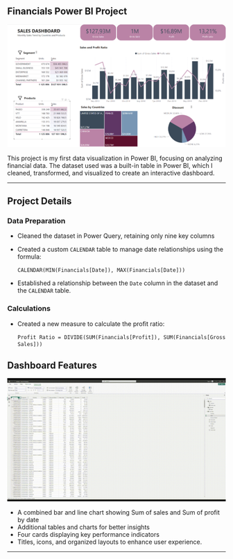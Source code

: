 ## **Financials Power BI Project**

![Financials Dashboard](https://github.com/olivilli/Visualization/blob/main/PowerBI/Financials/financials.png)

This project is my first data visualization in Power BI, focusing on analyzing financial data. The dataset used was a built-in table in Power BI, which I cleaned, transformed, and visualized to create an interactive dashboard.

---

## **Project Details**

### **Data Preparation**
- Cleaned the dataset in Power Query, retaining only nine key columns
- Created a custom `CALENDAR` table to manage date relationships using the formula:

  ```plaintext
  CALENDAR(MIN(Financials[Date]), MAX(Financials[Date]))
  ```
- Established a relationship between the `Date` column in the dataset and the `CALENDAR` table.

### **Calculations**
- Created a new measure to calculate the profit ratio:  
  ```plaintext
  Profit Ratio = DIVIDE(SUM(Financials[Profit]), SUM(Financials[Gross Sales]))
  ```

## **Dashboard Features**

  ![financials_video](https://github.com/olivilli/Visualization/blob/main/PowerBI/Financials/financials_pbi_screen_record.gif)

- A combined bar and line chart showing Sum of sales and Sum of profit by date
- Additional tables and charts for better insights
- Four cards displaying key performance indicators
- Titles, icons, and organized layouts to enhance user experience.

---
